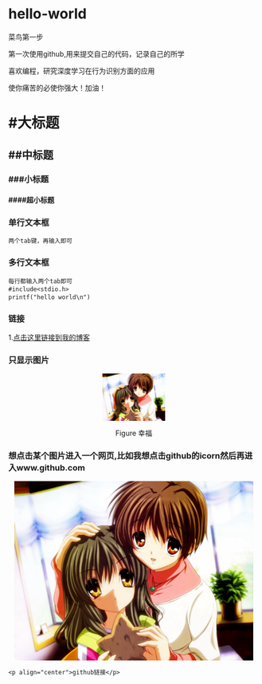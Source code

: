 # hello-world

菜鸟第一步

第一次使用github,用来提交自己的代码，记录自己的所学

喜欢编程，研究深度学习在行为识别方面的应用

使你痛苦的必使你强大！加油！


# #大标题
## ##中标题
### ###小标题
#### ####超小标题

### 单行文本框
    两个tab键，再输入即可
### 多行文本框
    每行都输入两个tab即可
    #include<stdio.h>
    printf("hello world\n")
    
### 链接
1.[点击这里链接到我的博客](https://blog.csdn.net/u014421797)

### 只显示图片
<center>   
<div align=center><img src="4.jpg" align="center" width="25%" height="25%"/> </div>  
</center>
<p align="center">Figure 幸福</p>


### 想点击某个图片进入一个网页,比如我想点击github的icorn然后再进入www.github.com

<a href="http://www.github.com/">
    <div align=center>
    <img src="4.jpg" align="center"  width="480" >
        </div> 
    </a>

    <p align="center">github链接</p>
        
